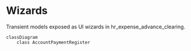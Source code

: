 # Wizards

Transient models exposed as UI wizards in hr_expense_advance_clearing.

```mermaid
classDiagram
    class AccountPaymentRegister
```
